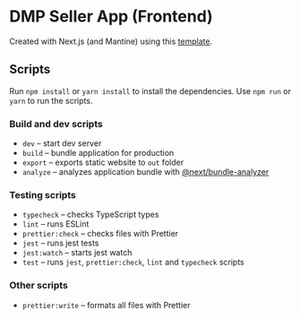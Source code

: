 # DMP Seller App (Frontend)

Created with Next.js (and Mantine) using this [template](https://github.com/mantinedev/mantine-next-template).

## Scripts

Run `npm install` or `yarn install` to install the dependencies.
Use `npm run` or `yarn` to run the scripts.

### Build and dev scripts

- `dev` – start dev server
- `build` – bundle application for production
- `export` – exports static website to `out` folder
- `analyze` – analyzes application bundle with [@next/bundle-analyzer](https://www.npmjs.com/package/@next/bundle-analyzer)

### Testing scripts

- `typecheck` – checks TypeScript types
- `lint` – runs ESLint
- `prettier:check` – checks files with Prettier
- `jest` – runs jest tests
- `jest:watch` – starts jest watch
- `test` – runs `jest`, `prettier:check`, `lint` and `typecheck` scripts

### Other scripts
- `prettier:write` – formats all files with Prettier
